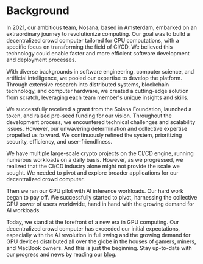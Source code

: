 # Background

In 2021, our ambitious team, Nosana, based in Amsterdam, embarked on an extraordinary journey to revolutionize computing. Our goal was to build a decentralized crowd computer tailored for CPU computations, with a specific focus on transforming the field of CI/CD. We believed this technology could enable faster and more efficient software development and deployment processes.

With diverse backgrounds in software engineering, computer science, and artificial intelligence, we pooled our expertise to develop the platform. Through extensive research into distributed systems, blockchain technology, and computer hardware, we created a cutting-edge solution from scratch, leveraging each team member's unique insights and skills. 

We successfully received a grant from the Solana Foundation, launched a token, and raised pre-seed funding for our vision. Throughout the development process, we encountered technical challenges and scalability issues. However, our unwavering determination and collective expertise propelled us forward. We continuously refined the system, prioritizing security, efficiency, and user-friendliness.

We have multiple large-scale crypto projects on the CI/CD engine, running numerous workloads on a daily basis. However, as we progressed, we realized that the CI/CD industry alone might not provide the scale we sought. We needed to pivot and explore broader applications for our decentralized crowd computer. 

Then we ran our GPU pilot with AI inference workloads. Our hard work began to pay off. We successfully started to pivot, harnessing the collective GPU power of users worldwide, hand in hand with the growing demand for AI workloads.

Today, we stand at the forefront of a new era in GPU computing. Our decentralized crowd computer has exceeded our initial expectations, especially with the AI revolution in full swing and the growing demand for GPU devices distributed all over the globe in the houses of gamers, miners, and MacBook owners. And this is just the beginning. Stay up-to-date with our progress and news by reading our [blog](https://nosana.com/blog).


